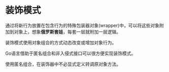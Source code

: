 # 装饰模式

通过将新行为放置在包含行为的特殊包装器对象(wrapper)中，可以将这些对象附加到对象上，想象**俄罗斯套娃**，每套一层就附加一层逻辑。

装饰模式使用对象组合的方式动态改变或增加对象行为。

Go语言借助于匿名组合和非入侵式接口可以很方便实现装饰模式。

使用匿名组合，在装饰器中不必显式定义转调原对象方法。
